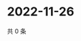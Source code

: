 # 2022-11-26

共 0 条

<!-- BEGIN WEIBO -->
<!-- 最后更新时间 Sat Nov 26 2022 18:14:45 GMT+0800 (China Standard Time) -->

<!-- END WEIBO -->
